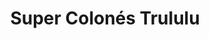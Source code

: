---
title: "Super Colonés Trululu"
url: /caracas/super-colones-trululu-calle-union/
shop: Süßwaren
---